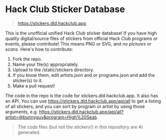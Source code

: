 # Hack Club Sticker Database
> https://stickers.dld.hackclub.app

This is the unofficial unified Hack Club sticker database! If you have high quality digital/source files of stickers from official Hack Club programs or events, please contribute! This means PNG or SVG, and _no pictures or scans_. Here's how to contribute:

1. Fork the repo.
2. Name your file(s) appropriately.
3. Upload to the /static/stickers directory.
4. If you know them, edit artists.json and.or programs.json and add the sticker(s) to it.
4. Make a pull request!

The code in the repo is the code for stickers.dld.hackclub.app. It also has an API. You can use https://stickers.dld.hackclub.app/api/all to get a listing of all stickers, and you can sort by program or artist by using those arguments, e.g. https://stickers.dld.hackclub.app/api/all?artist=@bunnyguy&program=High%20Seas. 

> The code files (but not the stickers!) in this repository are AI generated.
